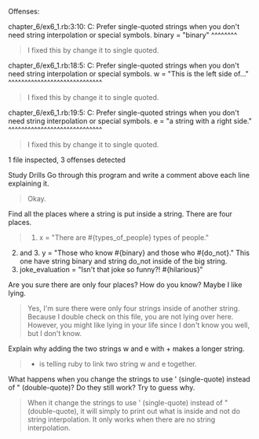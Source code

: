 Offenses:

chapter_6/ex6_1.rb:3:10: C: Prefer single-quoted strings when you don't need string interpolation or special symbols.
binary = "binary"
         ^^^^^^^^

> I fixed this by change it to single quoted.

chapter_6/ex6_1.rb:18:5: C: Prefer single-quoted strings when you don't need string interpolation or special symbols.
w = "This is the left side of..."
    ^^^^^^^^^^^^^^^^^^^^^^^^^^^^^

> I fixed this by change it to single quoted.

chapter_6/ex6_1.rb:19:5: C: Prefer single-quoted strings when you don't need string interpolation or special symbols.
e = "a string with a right side."
    ^^^^^^^^^^^^^^^^^^^^^^^^^^^^^

> I fixed this by change it to single quoted.

1 file inspected, 3 offenses detected

Study Drills
Go through this program and write a comment above each line explaining it.

> Okay.

Find all the places where a string is put inside a string.
There are four places.

> 1. x = "There are #{types_of_people} types of people."
2. and 3. y = "Those who know #{binary} and those who #{do_not}."
This one have string binary and string do_not inside of the big string.
4. joke_evaluation = "Isn't that joke so funny?! #{hilarious}"

Are you sure there are only four places?
How do you know? Maybe I like lying.

> Yes, I'm sure there were only four strings inside of another string.
Because I double check on this file, you are not lying over here.
However, you might like lying in your life since I don't know you well, but I don't know.

Explain why adding the two strings w and e with + makes a longer string.

> + is telling ruby to link two string w and e together.

What happens when you change the strings to use ' (single-quote) instead of " (double-quote)?
Do they still work? Try to guess why.

> When it change the strings to use ' (single-quote) instead of " (double-quote),
it will simply to print out what is inside and not do string interpolation.
It only works when there are no string interpolation.
